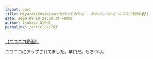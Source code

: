 ```yaml
---
layout: post
title: MiyazakiResistanceを作ってみたよ - おおいしつかさ‐ニコニコ動画(ββ)
date: 2009-09-18 21:38:34 +0900
author: Tsukasa OISHI
permalink: /articles/763
---
```



<script type="text/javascript" src="http://ext.nicovideo.jp/thumb_watch/sm8242850?w=490&amp;h=307"></script>  

<noscript><a href="http://www.nicovideo.jp/watch/sm8242850">【ニコニコ動画】</a></noscript>  

ニコニコにアップされてました。早口だ。もちつけ。  
